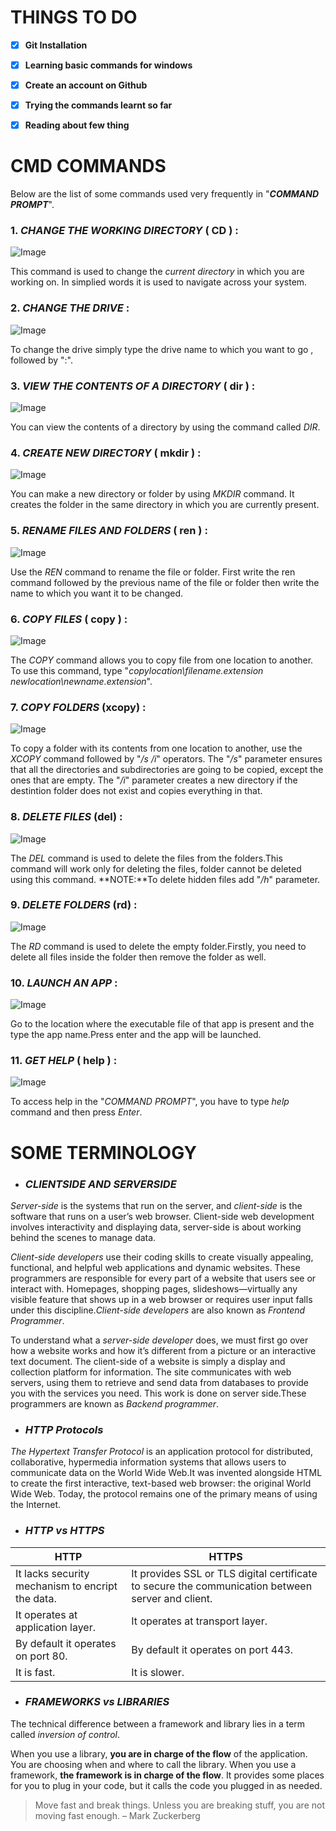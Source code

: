 # THINGS TO DO

- [x] **Git Installation**
- [x] **Learning basic commands for windows**
- [x] **Create an account on Github**
- [x] **Trying the commands learnt so far**
- [x] **Reading about few thing**



# CMD COMMANDS 

Below are the list of some commands used very frequently in "***COMMAND PROMPT***".

### 1.  *CHANGE THE WORKING DIRECTORY* ( CD ) :

![Image](https://www.digitalcitizen.life/wp-content/uploads/2020/10/command_prompt_2.png)

This command is used to change the *current directory* in which you are working on. In simplied words it is used to navigate across your system.

### 2.  *CHANGE THE DRIVE* :

![Image](https://www.digitalcitizen.life/wp-content/uploads/2020/10/command_prompt_5.png)

To change the drive simply type the drive name to which you want to go , followed by ":".

### 3.  *VIEW THE CONTENTS OF A DIRECTORY* ( dir ) :

![Image](https://www.digitalcitizen.life/wp-content/uploads/2020/10/command_prompt_6.png)

You can view the contents of a directory by using the command called *DIR*.

### 4.  *CREATE NEW DIRECTORY* ( mkdir ) :

![Image](https://www.digitalcitizen.life/wp-content/uploads/2020/10/command_prompt_10.png)


You can make a new directory or folder by using *MKDIR* command. It creates the folder in the same directory in which you are currently present.

### 5. *RENAME FILES AND FOLDERS* ( ren ) :

![Image](https://www.digitalcitizen.life/wp-content/uploads/2020/10/command_prompt_13.png)

Use the *REN* command to rename the file or folder. First write the ren command followed by the previous name of the file or folder then write the name to which you want it to be changed.

### 6. *COPY FILES* ( copy ) :

![Image](https://www.digitalcitizen.life/wp-content/uploads/2020/10/command_prompt_16.png)

The *COPY* command allows you to copy file from one location to another. To use this command, type "*copylocation\filename.extension newlocation\newname.extension*".

### 7. *COPY FOLDERS* (xcopy) :

![Image](https://www.digitalcitizen.life/wp-content/uploads/2020/10/command_prompt_18.png)

To copy a folder with its contents from one location to another, use the *XCOPY* command followed by "*/s /i*" operators. The "*/s*" parameter ensures that all the directories and subdirectories are going to be copied, except the ones that are empty. The "*/i*" parameter creates a new directory if the destintion folder does not exist and copies everything in that.

###  8. *DELETE FILES* (del) :

![Image](https://www.digitalcitizen.life/wp-content/uploads/2020/10/command_prompt_19.png)

The *DEL* command is used to delete the files from the folders.This command will work only for deleting the files, folder cannot be deleted using this command.
**NOTE:**To delete hidden files add "*/h*" parameter.

### 9. *DELETE FOLDERS* (rd) :

![Image](https://www.digitalcitizen.life/wp-content/uploads/2020/10/command_prompt_21.png)

The *RD* command is used to delete the empty folder.Firstly, you need to delete all files inside the folder then remove the folder as well.

### 10. *LAUNCH AN APP* :

![Image](https://www.digitalcitizen.life/wp-content/uploads/2020/10/command_prompt_22.png)

Go to the location where the executable file of that app is present and the type the app name.Press enter and the app will be launched.

### 11. *GET HELP* ( help ) :

![Image](https://www.digitalcitizen.life/wp-content/uploads/2020/10/command_prompt_9.png)

To access help in the "*COMMAND PROMPT*", you have to type *help* command and then press *Enter*.

# SOME TERMINOLOGY

* ### ***CLIENTSIDE AND SERVERSIDE***
      
*Server-side* is the systems that run on the server, and *client-side* is the software that runs on a user’s web browser. Client-side web development involves interactivity and displaying data, server-side is about working behind the scenes to manage data.

*Client-side developers* use their coding skills to create visually appealing, functional, and helpful web applications and dynamic websites. These programmers are responsible for every part of a website that users see or interact with. Homepages, shopping pages, slideshows—virtually any visible feature that shows up in a web browser or requires user input falls under this discipline.*Client-side developers* are also known as *Frontend Programmer*.

To understand what a *server-side developer* does, we must first go over how a website works and how it’s different from a picture or an interactive text document. The client-side of a website is simply a display and collection platform for information. The site communicates with web servers, using them to retrieve and send data from databases to provide you with the services you need. This work is done on server side.These programmers are known as *Backend programmer*.

* ### ***HTTP Protocols***

*The Hypertext Transfer Protocol* is an application protocol for distributed, collaborative, hypermedia information systems that allows users to communicate data on the World Wide Web.It was invented alongside HTML to create the first interactive, text-based web browser: the original World Wide Web. Today, the protocol remains one of the primary means of using the Internet.

* ### ***HTTP vs HTTPS***

HTTP | HTTPS
---- | -----
It lacks security mechanism to encript the data. | It provides SSL or TLS digital certificate to secure the communication between server and client.
It operates at application layer. | It operates at transport layer.
By default it operates on port 80. | By default it operates on port 443.
It is fast. | It is slower. 

* ### ***FRAMEWORKS vs LIBRARIES***

The technical difference between a framework and library lies in a term called *inversion of control*.

When you use a library, **you are in charge of the flow** of the application. You are choosing when and where to call the library. When you use a framework, **the framework is in charge of the flow**. It provides some places for you to plug in your code, but it calls the code you plugged in as needed.


> Move fast and break things. Unless you are breaking stuff, you are not moving fast enough. 
> – Mark Zuckerberg
